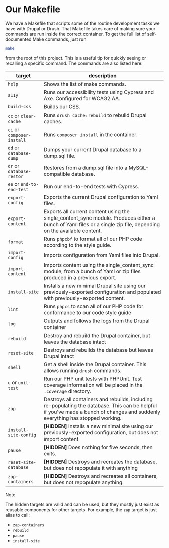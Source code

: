 # Our Makefile

We have a Makefile that scripts some of the routine development tasks we have
with Drupal or Drush. That Makefile takes care of making sure your commands are
run inside the correct container. To get the full list of self-documented Make
commands, just run

```sh
make
```

from the root of this project. This is a useful tip for quickly seeing or
recalling a specific command. The commands are also listed here:

| target                     | description                                                                                                                                                                    |
| -------------------------- | ------------------------------------------------------------------------------------------------------------------------------------------------------------------------------ |
| `help`                     | Shows the list of make commands.                                                                                                                                               |
| `a11y`                     | Runs our accessibility tests using Cypress and Axe. Configured for WCAG2 AA.                                                                                                   |
| `build-css`                | Builds our CSS.                                                                                                                                                                |
| `cc` or `clear-cache`      | Runs `drush cache:rebuild` to rebuild Drupal caches.                                                                                                                           |
| `ci` or `composer-install` | Runs `composer install` in the container.                                                                                                                                      |
| `dd` or `database-dump`    | Dumps your current Drupal database to a dump.sql file.                                                                                                                         |
| `dr` or `database-restor`  | Restores from a dump.sql file into a MySQL-compatible database.                                                                                                                |
| `ee` or `end-to-end-test`  | Run our end-to-end tests with Cypress.                                                                                                                                         |
| `export-config`            | Exports the current Drupal configuration to Yaml files.                                                                                                                        |
| `export-content`           | Exports all current content using the single_content_sync module. Produces either a bunch of Yaml files or a single zip file, depending on the available content.              |
| `format`                   | Runs `phpcbf` to format all of our PHP code according to the style guide.                                                                                                      |
| `import-config`            | Imports configuration from Yaml files into Drupal.                                                                                                                             |
| `import-content`           | Imports content using the single_content_sync module, from a bunch of Yaml or zip files produced in a previous export.                                                         |
| `install-site`             | Installs a new minimal Drupal site using our previously-exported configuration and populated with previously-exported content.                                                 |
| `lint`                     | Runs `phpcs` to scan all of our PHP code for conformance to our code style guide                                                                                               |
| `log`                      | Outputs and follows the logs from the Drupal container                                                                                                                         |
| `rebuild`                  | Destroy and rebuild the Drupal container, but leaves the database intact                                                                                                       |
| `reset-site`               | Destroys and rebuilds the database but leaves Drupal intact                                                                                                                    |
| `shell`                    | Get a shell inside the Drupal container. This allows running `drush` commands.                                                                                                 |
| `u` or `unit-test`         | Run our PHP unit tests with PHPUnit. Test coverage information will be placed in the `.coverage` directory.                                                                    |
| `zap`                      | Destroys all containers and rebuilds, including re-populating the database. This can be helpful if you've made a bunch of changes and suddenly everything has stopped working. |
| `install-site-config`      | **[HIDDEN]** Installs a new minimal site using our previously-exported configuration, but does not import content                                                              |
| `pause`                    | **[HIDDEN]** Does nothing for five seconds, then exits.                                                                                                                        |
| `reset-site-database`      | **[HIDDEN]** Destroys and recreates the database, but does not repopulate it with anything                                                                                     |
| `zap-containers`           | **[HIDDEN]** Destroys and recreates all containers, but does not repopulate anything.                                                                                          |

> [!NOTE]  
> The hidden targets are valid and can be used, but they mostly just exist as
> reusable components for other targets. For example, the `zap` target is just
> alias to call:
>
> - `zap-containers`
> - `rebuild`
> - `pause`
> - `install-site`
